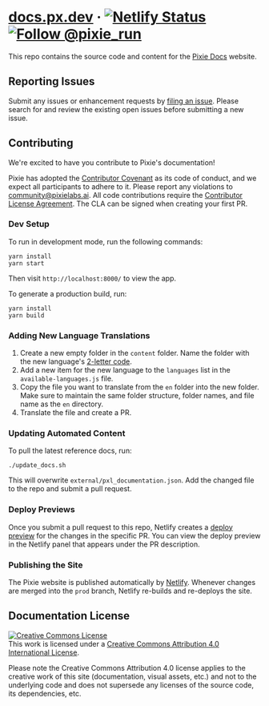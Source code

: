 # [docs.px.dev](http://docs.px.dev/) &middot; [![Netlify Status](https://api.netlify.com/api/v1/badges/0218074c-9309-47d8-ae9a-ad266aa2abd8/deploy-status)](https://app.netlify.com/sites/pixie-docs/deploys) <a href="https://twitter.com/intent/follow?screen_name=pixie_run"><img src="https://img.shields.io/twitter/follow/pixie_run.svg?label=Follow%20@pixie_run" alt="Follow @pixie_run" /></a>

This repo contains the source code and content for the [Pixie Docs](http://docs.px.dev/) website.

## Reporting Issues

Submit any issues or enhancement requests by [filing an issue](https://github.com/pixie-io/pixie-docs/issues/new). Please search for and review the existing open issues before submitting a new issue.

## Contributing

We're excited to have you contribute to Pixie's documentation!

Pixie has adopted the [Contributor Covenant](https://github.com/pixie-io/pixie-docs/blob/main/CODE_OF_CONDUCT.md) as its code of conduct, and we expect all participants to adhere to it. Please report any violations to <community@pixielabs.ai>. All code contributions require the [Contributor License Agreement](https://github.com/pixie-io/pixie-docs/blob/main/CLA.md). The CLA can be signed when creating your first PR.

### Dev Setup

To run in development mode, run the following commands:

```shell
yarn install
yarn start
```

Then visit `http://localhost:8000/` to view the app.

To generate a production build, run:

```shell
yarn install
yarn build
```

### Adding New Language Translations

1. Create a new empty folder in the `content` folder. Name the folder with the new language's [2-letter code](https://quicksilvertranslate.com/712/iso6392-letterlanguagecodes/).
2. Add a new item for the new language to the `languages` list in the `available-languages.js` file.
3. Copy the file you want to translate from the `en` folder into the new folder. Make sure to maintain the same folder structure, folder names, and file name as the `en` directory.
4. Translate the file and create a PR.

### Updating Automated Content

To pull the latest reference docs, run:

```shell
./update_docs.sh
```

This will overwrite `external/pxl_documentation.json`.
Add the changed file to the repo and submit a pull request.

### Deploy Previews

Once you submit a pull request to this repo, Netlify creates a [deploy preview](https://www.netlify.com/blog/2016/07/20/introducing-deploy-previews-in-netlify/) for the changes in the specific PR. You can view the deploy preview in the Netlify panel that appears under the PR description.

### Publishing the Site

The Pixie website is published automatically by [Netlify](https://www.netlify.com/). Whenever changes are merged into the `prod` branch, Netlify re-builds and re-deploys the site.

## Documentation License

<a rel="license" href="http://creativecommons.org/licenses/by/4.0/"><img alt="Creative Commons License" style="border-width:0" src="https://i.creativecommons.org/l/by/4.0/88x31.png" /></a><br />This work is licensed under a <a rel="license" href="http://creativecommons.org/licenses/by/4.0/">Creative Commons Attribution 4.0 International License</a>.

Please note the Creative Commons Attribution 4.0 license applies to the creative work of this site (documentation, visual assets, etc.) and not to the underlying code and does not supersede any licenses of the source code, its dependencies, etc.
